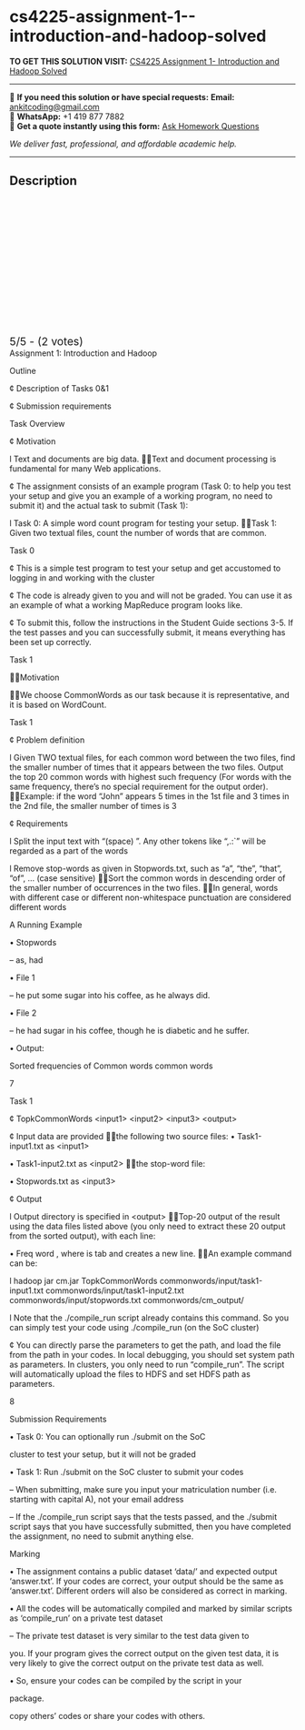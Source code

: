# cs4225-assignment-1--introduction-and-hadoop-solved
**TO GET THIS SOLUTION VISIT:** [CS4225 Assignment 1- Introduction and Hadoop Solved](https://www.ankitcodinghub.com/product/cs4225-cs5425-big-data-systems-for-data-science-solved/)


---

📩 **If you need this solution or have special requests:** **Email:** ankitcoding@gmail.com  
📱 **WhatsApp:** +1 419 877 7882  
📄 **Get a quote instantly using this form:** [Ask Homework Questions](https://www.ankitcodinghub.com/services/ask-homework-questions/)

*We deliver fast, professional, and affordable academic help.*

---

<h2>Description</h2>



<div class="kk-star-ratings kksr-auto kksr-align-center kksr-valign-top" data-payload="{&quot;align&quot;:&quot;center&quot;,&quot;id&quot;:&quot;122194&quot;,&quot;slug&quot;:&quot;default&quot;,&quot;valign&quot;:&quot;top&quot;,&quot;ignore&quot;:&quot;&quot;,&quot;reference&quot;:&quot;auto&quot;,&quot;class&quot;:&quot;&quot;,&quot;count&quot;:&quot;2&quot;,&quot;legendonly&quot;:&quot;&quot;,&quot;readonly&quot;:&quot;&quot;,&quot;score&quot;:&quot;5&quot;,&quot;starsonly&quot;:&quot;&quot;,&quot;best&quot;:&quot;5&quot;,&quot;gap&quot;:&quot;4&quot;,&quot;greet&quot;:&quot;Rate this product&quot;,&quot;legend&quot;:&quot;5\/5 - (2 votes)&quot;,&quot;size&quot;:&quot;24&quot;,&quot;title&quot;:&quot;CS4225 Assignment 1- Introduction and Hadoop Solved&quot;,&quot;width&quot;:&quot;138&quot;,&quot;_legend&quot;:&quot;{score}\/{best} - ({count} {votes})&quot;,&quot;font_factor&quot;:&quot;1.25&quot;}">

<div class="kksr-stars">

<div class="kksr-stars-inactive">
            <div class="kksr-star" data-star="1" style="padding-right: 4px">


<div class="kksr-icon" style="width: 24px; height: 24px;"></div>
        </div>
            <div class="kksr-star" data-star="2" style="padding-right: 4px">


<div class="kksr-icon" style="width: 24px; height: 24px;"></div>
        </div>
            <div class="kksr-star" data-star="3" style="padding-right: 4px">


<div class="kksr-icon" style="width: 24px; height: 24px;"></div>
        </div>
            <div class="kksr-star" data-star="4" style="padding-right: 4px">


<div class="kksr-icon" style="width: 24px; height: 24px;"></div>
        </div>
            <div class="kksr-star" data-star="5" style="padding-right: 4px">


<div class="kksr-icon" style="width: 24px; height: 24px;"></div>
        </div>
    </div>

<div class="kksr-stars-active" style="width: 138px;">
            <div class="kksr-star" style="padding-right: 4px">


<div class="kksr-icon" style="width: 24px; height: 24px;"></div>
        </div>
            <div class="kksr-star" style="padding-right: 4px">


<div class="kksr-icon" style="width: 24px; height: 24px;"></div>
        </div>
            <div class="kksr-star" style="padding-right: 4px">


<div class="kksr-icon" style="width: 24px; height: 24px;"></div>
        </div>
            <div class="kksr-star" style="padding-right: 4px">


<div class="kksr-icon" style="width: 24px; height: 24px;"></div>
        </div>
            <div class="kksr-star" style="padding-right: 4px">


<div class="kksr-icon" style="width: 24px; height: 24px;"></div>
        </div>
    </div>
</div>


<div class="kksr-legend" style="font-size: 19.2px;">
            5/5 - (2 votes)    </div>
    </div>
Assignment 1: Introduction and Hadoop

Outline

¢ Description of Tasks 0&amp;1

¢ Submission requirements

Task Overview

¢ Motivation

l Text and documents are big data. Text and document processing is fundamental for many Web applications.

¢ The assignment consists of an example program (Task 0: to help you test your setup and give you an example of a working program, no need to submit it) and the actual task to submit (Task 1):

l Task 0: A simple word count program for testing your setup. Task 1: Given two textual files, count the number of words that are common.

Task 0

¢ This is a simple test program to test your setup and get accustomed to logging in and working with the cluster

¢ The code is already given to you and will not be graded. You can use it as an example of what a working MapReduce program looks like.

¢ To submit this, follow the instructions in the Student Guide sections 3-5. If the test passes and you can successfully submit, it means everything has been set up correctly.

Task 1

Motivation

We choose CommonWords as our task because it is representative, and it is based on WordCount.

Task 1

¢ Problem definition

l Given TWO textual files, for each common word between the two files, find the smaller number of times that it appears between the two files. Output the top 20 common words with highest such frequency (For words with the same frequency, there’s no special requirement for the output order). Example: if the word “John” appears 5 times in the 1st file and 3 times in the 2nd file, the smaller number of times is 3

¢ Requirements

l Split the input text with “(space) ”. Any other tokens like “,.:`” will be regarded as a part of the words

l Remove stop-words as given in Stopwords.txt, such as “a”, “the”, “that”, “of”, … (case sensitive) Sort the common words in descending order of the smaller number of occurrences in the two files. In general, words with different case or different non-whitespace punctuation are considered different words

A Running Example

• Stopwords

– as, had

• File 1

– he put some sugar into his coffee, as he always did.

• File 2

– he had sugar in his coffee, though he is diabetic and he suffer.

• Output:

Sorted frequencies of Common words common words

7

Task 1

¢ TopkCommonWords &lt;input1&gt; &lt;input2&gt; &lt;input3&gt; &lt;output&gt;

¢ Input data are provided the following two source files: • Task1-input1.txt as &lt;input1&gt;

• Task1-input2.txt as &lt;input2&gt; the stop-word file:

• Stopwords.txt as &lt;input3&gt;

¢ Output

l Output directory is specified in &lt;output&gt; Top-20 output of the result using the data files listed above (you only need to extract these 20 output from the sorted output), with each line:

• Freq word , where is tab and creates a new line. An example command can be:

l hadoop jar cm.jar TopkCommonWords commonwords/input/task1-input1.txt commonwords/input/task1-input2.txt commonwords/input/stopwords.txt commonwords/cm_output/

l Note that the ./compile_run script already contains this command. So you can simply test your code using ./compile_run (on the SoC cluster)

¢ You can directly parse the parameters to get the path, and load the file from the path in your codes. In local debugging, you should set system path as parameters. In clusters, you only need to run “compile_run”. The script will automatically upload the files to HDFS and set HDFS path as parameters.

8

Submission Requirements

• Task 0: You can optionally run ./submit on the SoC

cluster to test your setup, but it will not be graded

• Task 1: Run ./submit on the SoC cluster to submit your codes

– When submitting, make sure you input your matriculation number (i.e. starting with capital A), not your email address

– If the ./compile_run script says that the tests passed, and the ./submit script says that you have successfully submitted, then you have completed the assignment, no need to submit anything else.

Marking

• The assignment contains a public dataset ‘data/’ and expected output ‘answer.txt’. If your codes are correct, your output should be the same as ‘answer.txt’. Different orders will also be considered as correct in marking.

• All the codes will be automatically compiled and marked by similar scripts as ‘compile_run’ on a private test dataset

– The private test dataset is very similar to the test data given to

you. If your program gives the correct output on the given test data, it is very likely to give the correct output on the private test data as well.

• So, ensure your codes can be compiled by the script in your

package.

copy others’ codes or share your codes with others.

&nbsp;
